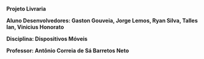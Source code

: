 **Projeto Livraria**

**Aluno Desenvolvedores: Gaston Gouveia, Jorge Lemos, Ryan Silva, Talles Ian, Vinicius Honorato**

**Disciplina: Dispositivos Móveis**

**Professor: Antônio Correia de Sá Barretos Neto**
